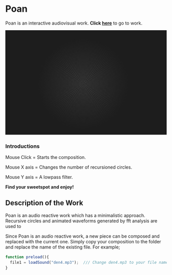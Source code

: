 # Poan

Poan is an interactive audiovisual work. **Click [here](https://ilginicozu.github.io/poan/)** to go to work.

![Image of Yaktocat](https://github.com/IlginIcozu/poan/blob/main/poan.png)


### Introductions

Mouse Click = Starts the composition.

Mouse X axis = Changes the number of recursioned circles.

Mouse Y axis = A lowpass filter.


**Find your sweetspot and enjoy!**


## Description of the Work

Poan is an audio reactive work which has a minimalistic approach. Recursive circles and animated waveforms generated by fft analysis are used to   

Since Poan is an audio reactive work, a new piece can be composed and replaced with the current one. Simply copy your composition to the folder and replace the name of the existing file. For example; 

```javascript
function preload(){
  file1 = loadSound("den4.mp3");  /// Change den4.mp3 to your file name and type.
}
```

